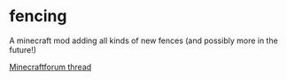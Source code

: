 fencing
=======

A minecraft mod adding all kinds of new fences (and possibly more in the future!)

[Minecraftforum thread](http://www.minecraftforum.net/topic/2258380-fencing-v0101/)